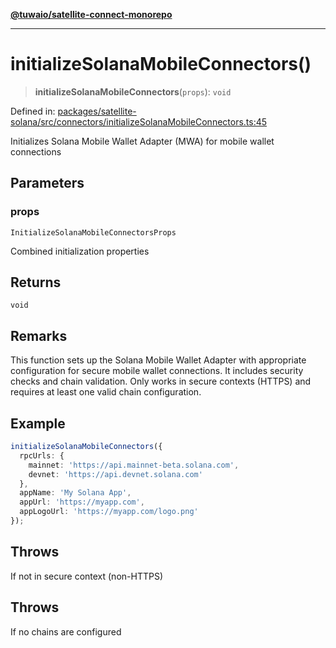 [**@tuwaio/satellite-connect-monorepo**](../../../README.md)

***

# initializeSolanaMobileConnectors()

> **initializeSolanaMobileConnectors**(`props`): `void`

Defined in: [packages/satellite-solana/src/connectors/initializeSolanaMobileConnectors.ts:45](https://github.com/TuwaIO/satellite-connect/blob/8360ff0360276ab1441103db09b4fae110570e1d/packages/satellite-solana/src/connectors/initializeSolanaMobileConnectors.ts#L45)

Initializes Solana Mobile Wallet Adapter (MWA) for mobile wallet connections

## Parameters

### props

`InitializeSolanaMobileConnectorsProps`

Combined initialization properties

## Returns

`void`

## Remarks

This function sets up the Solana Mobile Wallet Adapter with appropriate configuration
for secure mobile wallet connections. It includes security checks and chain validation.
Only works in secure contexts (HTTPS) and requires at least one valid chain configuration.

## Example

```typescript
initializeSolanaMobileConnectors({
  rpcUrls: {
    mainnet: 'https://api.mainnet-beta.solana.com',
    devnet: 'https://api.devnet.solana.com'
  },
  appName: 'My Solana App',
  appUrl: 'https://myapp.com',
  appLogoUrl: 'https://myapp.com/logo.png'
});
```

## Throws

If not in secure context (non-HTTPS)

## Throws

If no chains are configured
